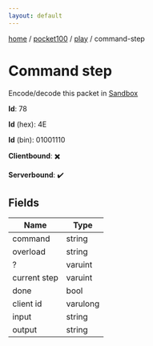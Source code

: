 ```yaml
---
layout: default
---
```


[home](/)  /  [pocket100](/protocol/pocket100)  /  [play](/protocol/pocket100/play)  /  command-step

# Command step

Encode/decode this packet in [Sandbox](../../../sandbox/pocket100#Play.CommandStep)

**Id**: 78

**Id** (hex): 4E

**Id** (bin): 01001110

**Clientbound**: ✖️

**Serverbound**: ✔️

## Fields

Name | Type
---|---
command | string
overload | string
? | varuint
current step | varuint
done | bool
client id | varulong
input | string
output | string
